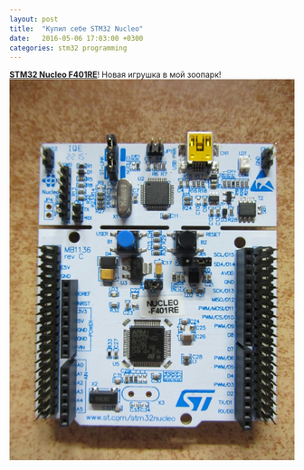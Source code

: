 ```yaml
---
layout: post
title:  "Купил себе STM32 Nucleo"
date:   2016-05-06 17:03:00 +0300
categories: stm32 programming
---
```

[**STM32 Nucleo F401RE**](http://amperka.ru/product/stm32-nucleo-f401re2016-05-06-stm-nucleo.markdown)! Новая игрушка в мой зоопарк!
![STM32 Nucleo](/images/tumblr_o6rdqgAkeF1uh3r1eo1_1285.jpg)
